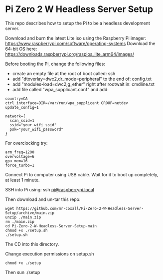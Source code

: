# Pi Zero 2 W Headless Server Setup

This repo describes how to setup the Pi to be a headless development server.

Download and burn the latest Lite iso using the Raspberry Pi imager: https://www.raspberrypi.com/software/operating-systems
Download the 64-bit OS here: https://downloads.raspberrypi.org/raspios_lite_arm64/images/

Before booting the Pi, change the following files:
- create an empty file at the root of boot called: ssh
- add "dtoverlay=dwc2,dr_mode=peripheral" to the end of: config.txt
- add "modules-load=dwc2,g_ether" right after rootwait in: cmdline.txt
- add file called "wpa_supplicant.conf" and add:
```
country=CA
ctrl_interface=DIR=/var/run/wpa_supplicant GROUP=netdev
update_config=1

network={
  scan_ssid=1
  ssid="your_wifi_ssid"
  psk="your_wifi_password"
}
```

For overclocking try:
```
arm_freq=1200
overvoltage=6
gpu_mem=16
force_turbo=1
```
Connect Pi to computer using USB cable. Wait for it to boot up completely, at least 1 minute.

SSH into Pi using: ssh pi@raspberrypi.local

Then download and un-tar this repo:
```
wget https://github.com/mr-coxall/Pi-Zero-2-W-Headless-Server-Setup/archive/main.zip
unzip ./main.zip
rm ./main.zip
cd Pi-Zero-2-W-Headless-Server-Setup-main
chmod +x ./setup.sh
./setup.sh
```
The CD into this directory.

Change execution permissions on setup.sh
```
chmod +x ./setup
```
Then sun ./setup
